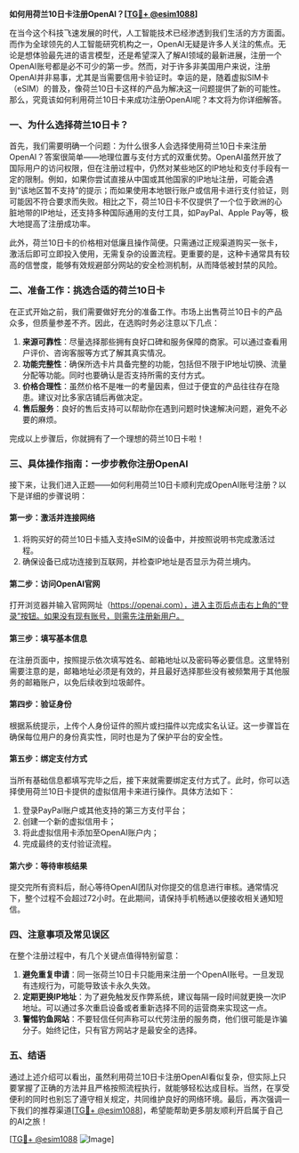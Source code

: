**如何用荷兰10日卡注册OpenAI？[[TG💪+ @esim1088](https://t.me/s/esim1088)]**

在当今这个科技飞速发展的时代，人工智能技术已经渗透到我们生活的方方面面。而作为全球领先的人工智能研究机构之一，OpenAI无疑是许多人关注的焦点。无论是想体验最先进的语言模型，还是希望深入了解AI领域的最新进展，注册一个OpenAI账号都是必不可少的第一步。然而，对于许多非美国用户来说，注册OpenAI并非易事，尤其是当需要信用卡验证时。幸运的是，随着虚拟SIM卡（eSIM）的普及，像荷兰10日卡这样的产品为解决这一问题提供了新的可能性。那么，究竟该如何利用荷兰10日卡来成功注册OpenAI呢？本文将为你详细解答。

### 一、为什么选择荷兰10日卡？

首先，我们需要明确一个问题：为什么很多人会选择使用荷兰10日卡来注册OpenAI？答案很简单——地理位置与支付方式的双重优势。OpenAI虽然开放了国际用户的访问权限，但在注册过程中，仍然对某些地区的IP地址和支付手段有一定的限制。例如，如果你尝试直接从中国或其他国家的IP地址注册，可能会遇到“该地区暂不支持”的提示；而如果使用本地银行账户或信用卡进行支付验证，则可能因不符合要求而失败。相比之下，荷兰10日卡不仅提供了一个位于欧洲的心脏地带的IP地址，还支持多种国际通用的支付工具，如PayPal、Apple Pay等，极大地提高了注册成功率。

此外，荷兰10日卡的价格相对低廉且操作简便。只需通过正规渠道购买一张卡，激活后即可立即投入使用，无需复杂的设置流程。更重要的是，这种卡通常具有较高的信誉度，能够有效规避部分网站的安全检测机制，从而降低被封禁的风险。

### 二、准备工作：挑选合适的荷兰10日卡

在正式开始之前，我们需要做好充分的准备工作。市场上出售荷兰10日卡的产品众多，但质量参差不齐。因此，在选购时务必注意以下几点：

1. **来源可靠性**：尽量选择那些拥有良好口碑和服务保障的商家。可以通过查看用户评价、咨询客服等方式了解其真实情况。
2. **功能完整性**：确保所选卡片具备完整的功能，包括但不限于IP地址切换、流量分配等功能。同时也要确认是否支持所需的支付方式。
3. **价格合理性**：虽然价格不是唯一的考量因素，但过于便宜的产品往往存在隐患。建议对比多家店铺后再做决定。
4. **售后服务**：良好的售后支持可以帮助你在遇到问题时快速解决问题，避免不必要的麻烦。

完成以上步骤后，你就拥有了一个理想的荷兰10日卡啦！

### 三、具体操作指南：一步步教你注册OpenAI

接下来，让我们进入正题——如何利用荷兰10日卡顺利完成OpenAI账号注册？以下是详细的步骤说明：

#### 第一步：激活并连接网络
1. 将购买好的荷兰10日卡插入支持eSIM的设备中，并按照说明书完成激活过程。
2. 确保设备已成功连接到互联网，并检查IP地址是否显示为荷兰境内。

#### 第二步：访问OpenAI官网
打开浏览器并输入官网网址（https://openai.com），进入主页后点击右上角的“登录”按钮。如果没有现有账号，则需先注册新用户。

#### 第三步：填写基本信息
在注册页面中，按照提示依次填写姓名、邮箱地址以及密码等必要信息。这里特别需要注意的是，邮箱地址必须是有效的，并且最好选择那些没有被频繁用于其他服务的邮箱账户，以免后续收到垃圾邮件。

#### 第四步：验证身份
根据系统提示，上传个人身份证件的照片或扫描件以完成实名认证。这一步骤旨在确保每位用户的身份真实性，同时也是为了保护平台的安全性。

#### 第五步：绑定支付方式
当所有基础信息都填写完毕之后，接下来就需要绑定支付方式了。此时，你可以选择使用荷兰10日卡提供的虚拟信用卡来进行操作。具体方法如下：
1. 登录PayPal账户或其他支持的第三方支付平台；
2. 创建一个新的虚拟信用卡；
3. 将此虚拟信用卡添加至OpenAI账户内；
4. 完成最终的支付验证流程。

#### 第六步：等待审核结果
提交完所有资料后，耐心等待OpenAI团队对你提交的信息进行审核。通常情况下，整个过程不会超过72小时。在此期间，请保持手机畅通以便接收相关通知短信。

### 四、注意事项及常见误区

在整个注册过程中，有几个关键点值得特别留意：

1. **避免重复申请**：同一张荷兰10日卡只能用来注册一个OpenAI账号。一旦发现有违规行为，可能导致该卡永久失效。
2. **定期更换IP地址**：为了避免触发反作弊系统，建议每隔一段时间就更换一次IP地址。可以通过多次重启设备或者重新选择不同的运营商来实现这一点。
3. **警惕钓鱼网站**：不要轻信任何声称可以代劳注册的服务商，他们很可能是诈骗分子。始终记住，只有官方网站才是最安全的选择。

### 五、结语

通过上述介绍可以看出，虽然利用荷兰10日卡注册OpenAI看似复杂，但实际上只要掌握了正确的方法并且严格按照流程执行，就能够轻松达成目标。当然，在享受便利的同时也别忘了遵守相关规定，共同维护良好的网络环境。最后，再次强调一下我们的推荐渠道[[TG💪+ @esim1088](https://t.me/s/esim1088)]，希望能帮助更多朋友顺利开启属于自己的AI之旅！

[[TG💪+ @esim1088](https://t.me/s/esim1088) ![Image](https://i.postimg.cc/4NQfJmqS/Snipaste-2025-05-13-00-14-12.png)]